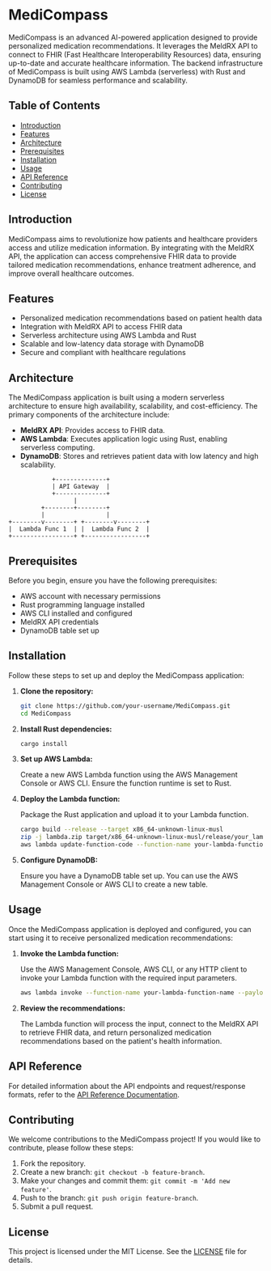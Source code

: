 # MediCompass

MediCompass is an advanced AI-powered application designed to provide personalized medication recommendations. It leverages the MeldRX API to connect to FHIR (Fast Healthcare Interoperability Resources) data, ensuring up-to-date and accurate healthcare information. The backend infrastructure of MediCompass is built using AWS Lambda (serverless) with Rust and DynamoDB for seamless performance and scalability.

## Table of Contents

- [Introduction](#introduction)
- [Features](#features)
- [Architecture](#architecture)
- [Prerequisites](#prerequisites)
- [Installation](#installation)
- [Usage](#usage)
- [API Reference](#api-reference)
- [Contributing](#contributing)
- [License](#license)

## Introduction

MediCompass aims to revolutionize how patients and healthcare providers access and utilize medication information. By integrating with the MeldRX API, the application can access comprehensive FHIR data to provide tailored medication recommendations, enhance treatment adherence, and improve overall healthcare outcomes.

## Features

- Personalized medication recommendations based on patient health data
- Integration with MeldRX API to access FHIR data
- Serverless architecture using AWS Lambda and Rust
- Scalable and low-latency data storage with DynamoDB
- Secure and compliant with healthcare regulations

## Architecture

The MediCompass application is built using a modern serverless architecture to ensure high availability, scalability, and cost-efficiency. The primary components of the architecture include:

- **MeldRX API**: Provides access to FHIR data.
- **AWS Lambda**: Executes application logic using Rust, enabling serverless computing.
- **DynamoDB**: Stores and retrieves patient data with low latency and high scalability.

```
            +--------------+
            | API Gateway  |
            +--------------+
                  |
         +--------+--------+
         |                 |
+--------v--------+ +--------v--------+
|  Lambda Func 1  | |  Lambda Func 2  |
+-----------------+ +-----------------+

```

## Prerequisites

Before you begin, ensure you have the following prerequisites:

- AWS account with necessary permissions
- Rust programming language installed
- AWS CLI installed and configured
- MeldRX API credentials
- DynamoDB table set up

## Installation

Follow these steps to set up and deploy the MediCompass application:

1. **Clone the repository:**

    ```sh
    git clone https://github.com/your-username/MediCompass.git
    cd MediCompass
    ```

2. **Install Rust dependencies:**

    ```sh
    cargo install
    ```

3. **Set up AWS Lambda:**

    Create a new AWS Lambda function using the AWS Management Console or AWS CLI. Ensure the function runtime is set to Rust.

4. **Deploy the Lambda function:**

    Package the Rust application and upload it to your Lambda function.

    ```sh
    cargo build --release --target x86_64-unknown-linux-musl
    zip -j lambda.zip target/x86_64-unknown-linux-musl/release/your_lambda_function
    aws lambda update-function-code --function-name your-lambda-function-name --zip-file fileb://lambda.zip
    ```

5. **Configure DynamoDB:**

    Ensure you have a DynamoDB table set up. You can use the AWS Management Console or AWS CLI to create a new table.

## Usage

Once the MediCompass application is deployed and configured, you can start using it to receive personalized medication recommendations:

1. **Invoke the Lambda function:**

    Use the AWS Management Console, AWS CLI, or any HTTP client to invoke your Lambda function with the required input parameters.

    ```sh
    aws lambda invoke --function-name your-lambda-function-name --payload '{ "patient_id": "12345" }' response.json
    ```

2. **Review the recommendations:**

    The Lambda function will process the input, connect to the MeldRX API to retrieve FHIR data, and return personalized medication recommendations based on the patient's health information.

## API Reference

For detailed information about the API endpoints and request/response formats, refer to the [API Reference Documentation](path/to/api-docs).

## Contributing

We welcome contributions to the MediCompass project! If you would like to contribute, please follow these steps:

1. Fork the repository.
2. Create a new branch: `git checkout -b feature-branch`.
3. Make your changes and commit them: `git commit -m 'Add new feature'`.
4. Push to the branch: `git push origin feature-branch`.
5. Submit a pull request.

## License

This project is licensed under the MIT License. See the [LICENSE](LICENSE) file for details.

